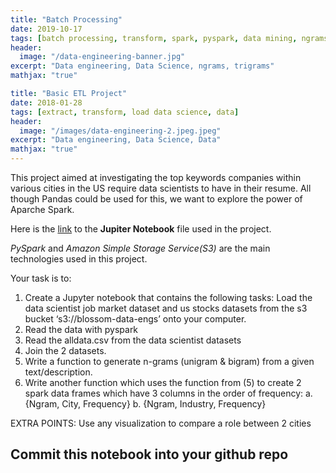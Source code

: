 ```yaml
---
title: "Batch Processing"
date: 2019-10-17
tags: [batch processing, transform, spark, pyspark, data mining, ngrams, bigrams trigrams]
header:
  image: "/data-engineering-banner.jpg"
excerpt: "Data engineering, Data Science, ngrams, trigrams"
mathjax: "true"

title: "Basic ETL Project"
date: 2018-01-28
tags: [extract, transform, load data science, data]
header:
  image: "/images/data-engineering-2.jpeg.jpeg"
excerpt: "Data engineering, Data Science, Data"
mathjax: "true"
---
```


This project aimed at investigating the top keywords companies within various cities in the US require data scientists to have in their resume. 
All though Pandas could be used for this, we want to explore the power of Aparche Spark.

Here is the [link](https://github.com/Akwensi/Batch-Processing-for-Data-Mining_project2) to the **Jupiter Notebook** file used in the project.  

*PySpark* and *Amazon Simple Storage Service(S3)* are the main technologies used in this project.
 
Your task is to:
  1. Create a Jupyter notebook that contains the following tasks:
Load the data scientist job market dataset and us stocks datasets from the s3 bucket ‘s3://blossom-data-engs’ onto your computer.
  2. Read the data with pyspark
  3. Read the alldata.csv from the data scientist datasets
  4. Join the 2 datasets.
  5. Write a function to generate n-grams (unigram & bigram) from a given text/description. 
  6. Write another function which uses the function from (5) to create 2 spark data frames which have 3 columns in the order of frequency: 
      a. {Ngram, City, Frequency}
      b. {Ngram, Industry, Frequency}

EXTRA POINTS: Use any visualization to compare a role between 2 cities
 ## **Commit this notebook into your github repo**
